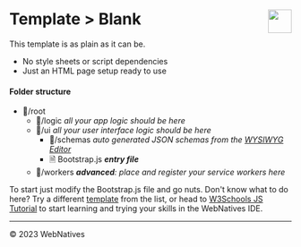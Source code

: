 # Template > Blank<img src="https://webnatives.oneflagstudio.com/assets/images/logo.png" width="42" align="right"/>
This template is as plain as it can be.
- No style sheets or script dependencies
- Just an HTML page setup ready to use

#### Folder structure
- 📁/root
    - 📁/logic *all your app logic should be here*
    - 📁/ui *all your user interface logic should be here*
        - 📁/schemas *auto generated JSON schemas from the [WYSIWYG Editor](/docs/guides_wysiwyg)*
        - 🗎 Bootstrap.js *__entry file__*
    - 📁/workers *__advanced__: place and register your service workers here*

To start just modify the Bootstrap.js file and go nuts. Don't know what to do here? Try a different [template](/docs/templates) from the list, or head to [W3Schools JS Tutorial](https://www.w3schools.com/js/) to start learning and trying your skills in the WebNatives IDE.

---------------------------
© 2023 WebNatives
